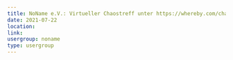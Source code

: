 ```yaml
---
title: NoName e.V.: Virtueller Chaostreff unter https://whereby.com/chaos-hd?roundedCornersOff
date: 2021-07-22
location: 
link: 
usergroup: noname
type: usergroup
---
```

